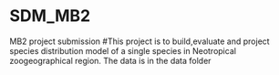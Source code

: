 # SDM_MB2
MB2 project submission
#This project is to build,evaluate and project species distribution model of a single species in Neotropical zoogeographical region. 
The data is in the data folder 
